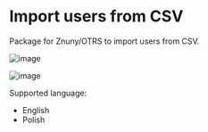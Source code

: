 # Import users from CSV
Package for Znuny/OTRS to import users from CSV. 

![image](https://github.com/HawerPL/OTRS-Znuny_Import-users-from-CSV/assets/34395208/42a9a99b-e075-4e80-8f2b-d882bcdf7855)


![image](https://github.com/HawerPL/Znuny-Import-users-from-CSV/assets/34395208/408ebaf3-d299-469e-980e-6de0c55a3dcd)


Supported language:
* English
* Polish
